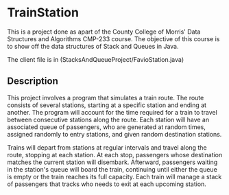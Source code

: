 # TrainStation
This is a project done as apart of the County College of Morris' Data Structures and Algorithms CMP-233 course. The objective of this course is to show off the data structures of Stack and Queues in Java.

The client file is in (StacksAndQueueProject/FavioStation.java)  

<h2> Description </h2>

This project involves a program that simulates a train route. The route consists of several stations, starting at a specific station and ending at another. The program will account for the time required for a train to travel between consecutive stations along the route. Each station will have an associated queue of passengers, who are generated at random times, assigned randomly to entry stations, and given random destination stations.

Trains will depart from stations at regular intervals and travel along the route, stopping at each station. At each stop, passengers whose destination matches the current station will disembark. Afterward, passengers waiting in the station's queue will board the train, continuing until either the queue is empty or the train reaches its full capacity. Each train will manage a stack of passengers that tracks who needs to exit at each upcoming station.
